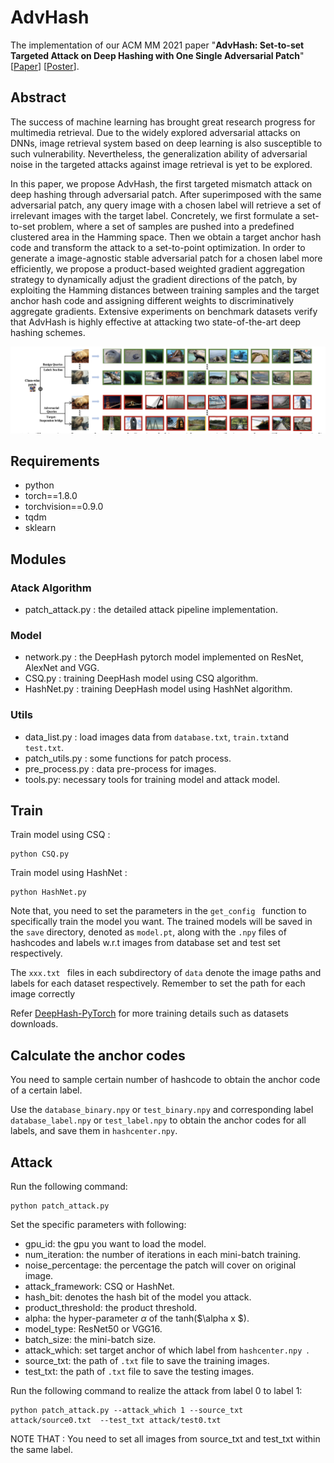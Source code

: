 # AdvHash
The implementation of our ACM MM 2021 paper "**AdvHash: Set-to-set Targeted Attack on Deep Hashing with One Single Adversarial Patch**" [[Paper](https://dl.acm.org/doi/10.1145/3474085.3475396)] [[Poster](images/mm1336-poster.pdf)].

## Abstract

The success of machine learning has brought great research progress for multimedia retrieval. Due to the widely explored adversarial attacks on DNNs, image retrieval system based on deep learning is also susceptible to such vulnerability. Nevertheless, the generalization ability of adversarial noise in the targeted attacks against image retrieval is yet to be explored.

In this paper, we propose AdvHash, the first targeted mismatch attack on deep hashing through adversarial patch. After superimposed with the same adversarial patch, any query image with a chosen label will retrieve a set of irrelevant images with the target label. Concretely, we first formulate a set-to-set problem, where a set of samples are pushed into a predefined clustered area in the Hamming space. Then we obtain a target anchor hash code and transform the attack to a set-to-point optimization. In order to generate a image-agnostic stable adversarial patch for a chosen label more efficiently, we propose a product-based weighted gradient aggregation strategy to dynamically adjust the gradient directions of the patch, by exploiting the Hamming distances between training samples and the target anchor hash code and assigning different weights to discriminatively aggregate gradients. Extensive experiments on benchmark datasets verify that AdvHash is highly effective at attacking two state-of-the-art deep hashing schemes.

<img src="images/image-20210723225526925.png"/>

## Requirements

- python 
- torch==1.8.0
- torchvision==0.9.0
- tqdm
- sklearn 

## Modules

### Atack Algorithm 

- patch_attack.py : the detailed attack pipeline implementation.

### Model 

- network.py : the DeepHash pytorch  model implemented on ResNet, AlexNet and VGG.
- CSQ.py :  training DeepHash model using CSQ algorithm.
- HashNet.py :  training DeepHash model using HashNet algorithm.

### Utils 

- data_list.py : load images data from ```database.txt```, ```train.txt```and ```test.txt```.
- patch_utils.py : some functions for patch process.
- pre_process.py : data pre-process for images.
- tools.py: necessary tools for training model and attack model.

## Train 

Train model using CSQ  :

```shell 
python CSQ.py
```

Train model using HashNet :

```shell
python HashNet.py
```

Note that, you need to set the parameters in the ```get_config ``` function to specifically train the model you want. The trained models will be saved in the ```save```  directory, denoted as ```model.pt```,  along with the ```.npy``` files of hashcodes and labels w.r.t  images from database set and test set respectively.

The ```xxx.txt ``` files in each subdirectory of ``` data ``` denote the image paths and labels for each dataset respectively. Remember to set the path for each image correctly 


Refer [DeepHash-PyTorch](https://github.com/swuxyj/DeepHash-pytorch) for more training details such as datasets downloads.

## Calculate the anchor codes

You need to sample certain number of hashcode to obtain the anchor code of a certain label. 

Use the ```database_binary.npy``` or  ```test_binary.npy``` and corresponding label  ```database_label.npy``` or ```test_label.npy```  to obtain the anchor codes for all labels, and save them in ```hashcenter.npy```.



## Attack 

Run the following command:

```shell
python patch_attack.py
```

Set the specific parameters with following:

- gpu_id:  the gpu you want to load the model.
- num_iteration: the number of iterations in each mini-batch training.
- noise_percentage: the percentage the patch will cover on original image.
- attack_framework: CSQ or HashNet.
- hash_bit: denotes the hash bit of the model you attack.
- product_threshold: the product threshold.
- alpha: the hyper-parameter $\alpha$ of the tanh($\alpha x $).
- model_type: ResNet50 or VGG16.
- batch_size: the mini-batch size.
- attack_which: set target anchor of which label from ```hashcenter.npy ```.
- source_txt: the path of ```.txt``` file to save the training images.
- test_txt: the path of ```.txt``` file to save the testing images.

Run the following command to realize the attack from label 0 to label 1:  

```shell
python patch_attack.py --attack_which 1 --source_txt attack/source0.txt  --test_txt attack/test0.txt
```

NOTE THAT : You need to set all images from source_txt and test_txt within the same label.




